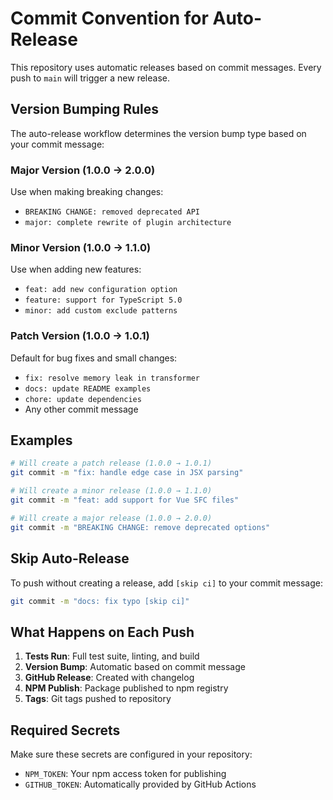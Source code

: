 # Commit Convention for Auto-Release

This repository uses automatic releases based on commit messages. Every push to `main` will trigger a new release.

## Version Bumping Rules

The auto-release workflow determines the version bump type based on your commit message:

### Major Version (1.0.0 → 2.0.0)
Use when making breaking changes:
- `BREAKING CHANGE: removed deprecated API`
- `major: complete rewrite of plugin architecture`

### Minor Version (1.0.0 → 1.1.0)
Use when adding new features:
- `feat: add new configuration option`
- `feature: support for TypeScript 5.0`
- `minor: add custom exclude patterns`

### Patch Version (1.0.0 → 1.0.1)
Default for bug fixes and small changes:
- `fix: resolve memory leak in transformer`
- `docs: update README examples`
- `chore: update dependencies`
- Any other commit message

## Examples

```bash
# Will create a patch release (1.0.0 → 1.0.1)
git commit -m "fix: handle edge case in JSX parsing"

# Will create a minor release (1.0.0 → 1.1.0)
git commit -m "feat: add support for Vue SFC files"

# Will create a major release (1.0.0 → 2.0.0)
git commit -m "BREAKING CHANGE: remove deprecated options"
```

## Skip Auto-Release

To push without creating a release, add `[skip ci]` to your commit message:

```bash
git commit -m "docs: fix typo [skip ci]"
```

## What Happens on Each Push

1. **Tests Run**: Full test suite, linting, and build
2. **Version Bump**: Automatic based on commit message
3. **GitHub Release**: Created with changelog
4. **NPM Publish**: Package published to npm registry
5. **Tags**: Git tags pushed to repository

## Required Secrets

Make sure these secrets are configured in your repository:
- `NPM_TOKEN`: Your npm access token for publishing
- `GITHUB_TOKEN`: Automatically provided by GitHub Actions